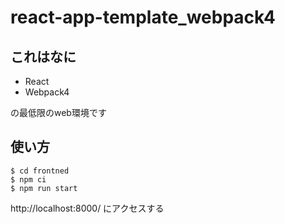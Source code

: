 # react-app-template_webpack4

## これはなに

- React
- Webpack4

の最低限のweb環境です


## 使い方

```
$ cd frontned
$ npm ci
$ npm run start
```

http://localhost:8000/
にアクセスする
